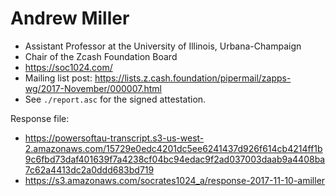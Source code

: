 # Andrew Miller

* Assistant Professor at the University of Illinois, Urbana-Champaign
* Chair of the Zcash Foundation Board
* https://soc1024.com/
* Mailing list post: https://lists.z.cash.foundation/pipermail/zapps-wg/2017-November/000007.html
* See `./report.asc` for the signed attestation.

Response file:

* https://powersoftau-transcript.s3-us-west-2.amazonaws.com/15729e0edc4201dc5ee6241437d926f614cb4214ff1b9c6fbd73daf401639f7a4238cf04bc94edac9f2ad037003daab9a4408ba7c62a4413dc2a0ddd683bd719
* https://s3.amazonaws.com/socrates1024_a/response-2017-11-10-amiller
